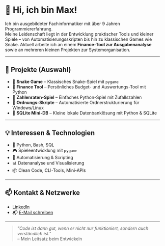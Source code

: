 # 👋 Hi, ich bin Max!

Ich bin ausgebildeter Fachinformatiker mit über 9 Jahren Programmiererfahrung.  
Meine Leidenschaft liegt in der Entwicklung praktischer Tools und kleiner Spiele – von Automatisierungsskripten bis hin zu klassischen Games wie Snake. Aktuell arbeite ich an einem **Finance-Tool zur Ausgabenanalyse** sowie an mehreren kleinen Projekten zur Systemorganisation.

---

## 🚀 Projekte (Auswahl)
- 🐍 **Snake Game** – Klassisches Snake-Spiel mit `pygame`
- 💸 **Finance Tool** – Persönliches Budget- und Auswertungs-Tool mit Python
- 🧠 **Zahlenraten-Spiel** – Einfaches Python-Spiel mit Zufallszahlen
- 📁 **Ordnungs-Skripte** – Automatisierte Ordnerstrukturierung für Windows/Linux
- 💾 **SQLite Mini-DB** – Kleine lokale Datenbanklösung mit Python & SQLite

---

## 💡 Interessen & Technologien
- 🐍 Python, Bash, SQL
- 🎮 Spieleentwicklung mit `pygame`
- 🧾 Automatisierung & Scripting
- 📊 Datenanalyse und Visualisierung
- 📦 Clean Code, CLI-Tools, Mini-APIs

---

## 📫 Kontakt & Netzwerke
- [LinkedIn](#)
- 📬 [E-Mail schreiben](mailto:deine@email.de)

---

> _"Code ist dann gut, wenn er nicht nur funktioniert, sondern auch verständlich ist."_  
> – Mein Leitsatz beim Entwickeln

